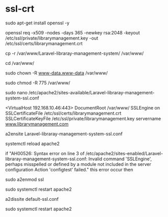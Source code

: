 # ssl-crt

sudo apt-get install openssl -y 

openssl req -x509 -nodes -days 365 -newkey rsa:2048 -keyout /etc/ssl/private/librarymanagement.key -out /etc/ssl/certs/librarymanagement.crt

cp -r /var/www/Laravel-libraray-management-system/ /var/www/

cd /var/www/

sudo chown -R www-data.www-data /var/www/

sudo chmod -R 775 /var/www/

sudo nano /etc/apache2/sites-available/Laravel-libraray-management-system-ssl.conf

<VirtualHost 192.168.10.46:443>
DocumentRoot /var/www/
SSLEngine on
SSLCertificateFile /etc/ssl/certs/librarymanagement.crt
SSLCertificateKeyFile /etc/ssl/private/librarymanagement.key
servername www.librarymanagement.com
</VirtualHost>

a2ensite Laravel-libraray-management-system-ssl.conf

systemctl reload apache2

if
"AH00526: Syntax error on line 3 of /etc/apache2/sites-enabled/Laravel-libraray-management-system-ssl.conf:
Invalid command 'SSLEngine', perhaps misspelled or defined by a module not included in the server configuration
Action 'configtest' failed." this error occur then

sudo a2enmod ssl

sudo systemctl restart apache2

a2dissite default-ssl.conf

sudo systemctl restart apache2
